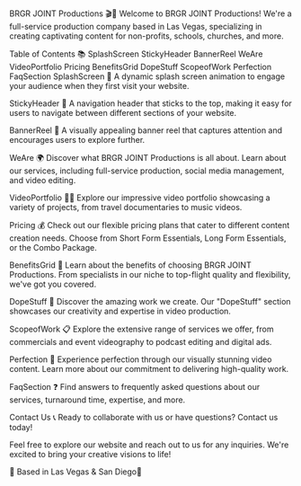 BRGR JOINT Productions 🎬🍔
Welcome to BRGR JOINT Productions! We're a full-service production company based in Las Vegas, specializing in creating captivating content for non-profits, schools, churches, and more.

Table of Contents 📚
SplashScreen
StickyHeader
BannerReel
WeAre
VideoPortfolio
Pricing
BenefitsGrid
DopeStuff
ScopeofWork
Perfection
FaqSection
SplashScreen 🌟
A dynamic splash screen animation to engage your audience when they first visit your website.

StickyHeader 📌
A navigation header that sticks to the top, making it easy for users to navigate between different sections of your website.

BannerReel 🎥
A visually appealing banner reel that captures attention and encourages users to explore further.

WeAre 🌍
Discover what BRGR JOINT Productions is all about. Learn about our services, including full-service production, social media management, and video editing.

VideoPortfolio 🎥🌟
Explore our impressive video portfolio showcasing a variety of projects, from travel documentaries to music videos.

Pricing 💰
Check out our flexible pricing plans that cater to different content creation needs. Choose from Short Form Essentials, Long Form Essentials, or the Combo Package.

BenefitsGrid 🌈
Learn about the benefits of choosing BRGR JOINT Productions. From specialists in our niche to top-flight quality and flexibility, we've got you covered.

DopeStuff 🚀
Discover the amazing work we create. Our "DopeStuff" section showcases our creativity and expertise in video production.

ScopeofWork 📋
Explore the extensive range of services we offer, from commercials and event videography to podcast editing and digital ads.

Perfection 💎
Experience perfection through our visually stunning video content. Learn more about our commitment to delivering high-quality work.

FaqSection ❓
Find answers to frequently asked questions about our services, turnaround time, expertise, and more.

Contact Us 📞
Ready to collaborate with us or have questions? Contact us today!

Feel free to explore our website and reach out to us for any inquiries. We're excited to bring your creative visions to life!

📍 Based in Las Vegas & San Diego🎉